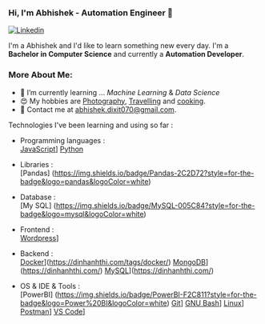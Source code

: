 ### Hi, I'm Abhishek - Automation Engineer 👋

[![Linkedin](https://img.shields.io/badge/-LinkedIn-blue?style=flat&logo=Linkedin&logoColor=white&link=https://www.linkedin.com/in/fallingmeteroid/)](https://www.linkedin.com/in/fallingmeteroid/)

I'm a Abhishek and I'd like to learn something new every day. I'm a **Bachelor in Computer Science** and currently a **Automation Developer**.

### More About Me:

* 🌱 I’m currently learning ... *Machine Learning* & *Data Science*
* 😍 My hobbies are [Photography](), [Travelling]() and [cooking]().
* 💌 Contact me at [abhishek.dixit070@gmail.com](mailto:abhishek.dixit070@gmail.com).

<!--
**abhid001/abhid001** is a ✨ _special_ ✨ repository because its `README.md` (this file) appears on your GitHub profile.

Here are some ideas to get you started:

- 🔭 I’m currently working on ...
- 
- 👯 I’m looking to collaborate on ...
- 🤔 I’m looking for help with ...
- 💬 Ask me about ...
- 📫 How to reach me: ...
- 😄 Pronouns: ...
- ⚡ Fun fact: ...
-->

Technologies I've been learning and using so far :

- Programming languages : <br />
    [JavaScript](https://img.shields.io/badge/-JavaScript-eee?style=flat-square&logo=javascript&logoColor=DD9C25)]
    [Python](http://img.shields.io/badge/-Python-eee?style=flat-square&logo=python&logoColor=F7BD2F)
    
- Libraries : <br />
    [Pandas] (https://img.shields.io/badge/Pandas-2C2D72?style=for-the-badge&logo=pandas&logoColor=white)

- Database : <br />
    [My SQL] (https://img.shields.io/badge/MySQL-005C84?style=for-the-badge&logo=mysql&logoColor=white)
- Frontend : <br />
    [Wordpress](http://img.shields.io/badge/-Wordpress-eee?style=flat-square&logo=wordpress&logoColor=21759B)]
    
- Backend : <br />
    [Docker](https://img.shields.io/badge/-Docker-eee?style=flat-square&logo=docker&logoColor=2496ed)](https://dinhanhthi.com/tags/docker/)
    [MongoDB](https://img.shields.io/badge/-MongoDB-eee?style=flat-square&logo=mongodb&logoColor=47A248)](https://dinhanhthi.com/)
    [MySQL](http://img.shields.io/badge/-MySQL-eee?style=flat-square&logo=mysql&logoColor=4479A1)](https://dinhanhthi.com/)
    
    <!-- [![Flask](http://img.shields.io/badge/-Flask-eee?style=flat-square&logo=flask&logoColor=000)] -->
- OS & IDE & Tools : <br />
    [PowerBI] (https://img.shields.io/badge/PowerBI-F2C811?style=for-the-badge&logo=Power%20BI&logoColor=white)
    [Git](http://img.shields.io/badge/-Git-eee?style=flat-square&logo=git&logoColor=F05032)]
    [GNU Bash](http://img.shields.io/badge/-GNU%20Bash-eee?style=flat-square&logo=gnu-bash&logoColor=663399)]
    [Linux](http://img.shields.io/badge/-Linux-eee?style=flat-square&logo=linux&logoColor=D67A10)]
    [Postman](http://img.shields.io/badge/-Postman-eee?style=flat-square&logo=postman&logoColor=FF6C37)]
    [VS Code](http://img.shields.io/badge/-VS%20Code-eee?style=flat-square&logo=visual-studio-code&logoColor=007ACC)]

     
